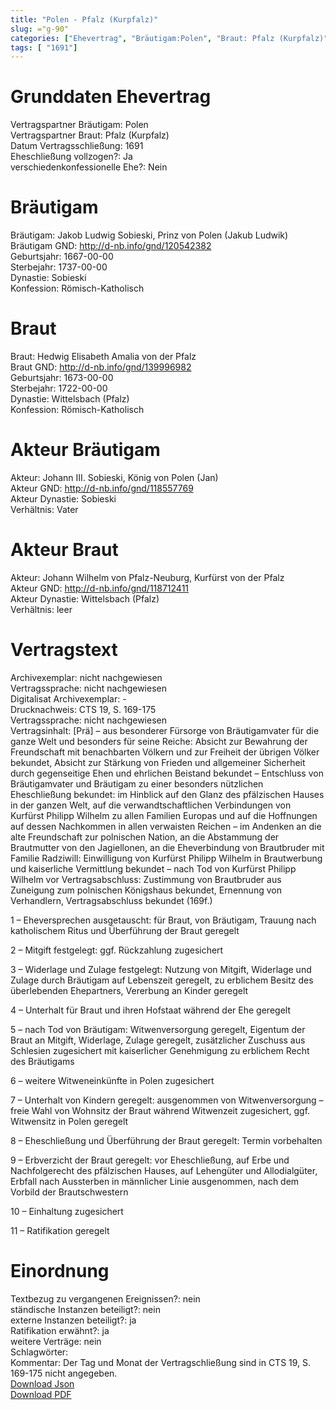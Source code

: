 ```yaml
---
title: "Polen - Pfalz (Kurpfalz)"
slug: ="g-90"
categories: ["Ehevertrag", "Bräutigam:Polen", "Braut: Pfalz (Kurpfalz)", "Eheschließung vollzogen?:Ja", "verschiedenkonfessionelle Ehe?:Nein", "Dynastie Bräutigam:Sobieski", "Akteur Bräutigam:Johann III. Sobieski, König von Polen (Jan)", "Akteur Braut:Johann Wilhelm von Pfalz-Neuburg, Kurfürst von der Pfalz", "Textbezug?:nein", "Ständisch?:nein", "Ratifikation?:ja", "Sonstiges?:nein", "Bräutigam:Polen", "Braut: Pfalz (Kurpfalz)"]
tags: [ "1691"]
---
```

<!--more-->

# Grunddaten Ehevertrag

Vertragspartner Bräutigam: Polen<br>
Vertragspartner Braut: Pfalz (Kurpfalz)<br>
Datum Vertragsschließung: 1691<br>
Eheschließung vollzogen?: Ja<br>
verschiedenkonfessionelle Ehe?: Nein<br>
# Bräutigam

Bräutigam: Jakob Ludwig Sobieski, Prinz von Polen (Jakub Ludwik)<br>
Bräutigam GND: http://d-nb.info/gnd/120542382<br>
Geburtsjahr: 1667-00-00<br>
Sterbejahr: 1737-00-00<br>
Dynastie: Sobieski<br>
Konfession: Römisch-Katholisch<br>
# Braut

Braut: Hedwig Elisabeth Amalia von der Pfalz<br>
Braut GND: http://d-nb.info/gnd/139996982<br>
Geburtsjahr: 1673-00-00<br>
Sterbejahr: 1722-00-00<br>
Dynastie: Wittelsbach (Pfalz)<br>
Konfession: Römisch-Katholisch<br>
# Akteur Bräutigam

Akteur: Johann III. Sobieski, König von Polen (Jan)<br>
Akteur GND: http://d-nb.info/gnd/118557769<br>
Akteur Dynastie: Sobieski<br>
Verhältnis: Vater<br>
# Akteur Braut

Akteur: Johann Wilhelm von Pfalz-Neuburg, Kurfürst von der Pfalz<br>
Akteur GND: http://d-nb.info/gnd/118712411<br>
Akteur Dynastie: Wittelsbach (Pfalz)<br>
Verhältnis: leer<br>
# Vertragstext

Archivexemplar: nicht nachgewiesen<br>
Vertragssprache: nicht nachgewiesen<br>
Digitalisat Archivexemplar: -<br>
Drucknachweis: CTS 19, S. 169-175<br>
Vertragssprache: nicht nachgewiesen<br>
Vertragsinhalt: [Prä] – aus besonderer Fürsorge von Bräutigamvater für die ganze Welt und besonders für seine Reiche: Absicht zur Bewahrung der Freundschaft mit benachbarten Völkern und zur Freiheit der übrigen Völker bekundet, Absicht zur Stärkung von Frieden und allgemeiner Sicherheit durch gegenseitige Ehen und ehrlichen Beistand bekundet – Entschluss von Bräutigamvater und Bräutigam zu einer besonders nützlichen Eheschließung bekundet: im Hinblick auf den Glanz des pfälzischen Hauses in der ganzen Welt, auf die verwandtschaftlichen Verbindungen von Kurfürst Philipp Wilhelm zu allen Familien Europas und auf die Hoffnungen auf dessen Nachkommen in allen verwaisten Reichen – im Andenken an die alte Freundschaft zur polnischen Nation, an die Abstammung der Brautmutter von den Jagiellonen, an die Eheverbindung von Brautbruder mit Familie Radziwill: Einwilligung von Kurfürst Philipp Wilhelm in Brautwerbung und kaiserliche Vermittlung bekundet – nach Tod von Kurfürst Philipp Wilhelm vor Vertragsabschluss: Zustimmung von Brautbruder aus Zuneigung zum polnischen Königshaus bekundet, Ernennung von Verhandlern, Vertragsabschluss bekundet (169f.)

1 – Eheversprechen ausgetauscht: für Braut, von Bräutigam, Trauung nach katholischem Ritus und Überführung der Braut geregelt

2 – Mitgift festgelegt: ggf. Rückzahlung zugesichert

3 – Widerlage und Zulage festgelegt: Nutzung von Mitgift, Widerlage und Zulage durch Bräutigam auf Lebenszeit geregelt, zu erblichem Besitz des überlebenden Ehepartners, Vererbung an Kinder geregelt

4 – Unterhalt für Braut und ihren Hofstaat während der Ehe geregelt

5 – nach Tod von Bräutigam: Witwenversorgung geregelt, Eigentum der Braut an Mitgift, Widerlage, Zulage geregelt, zusätzlicher Zuschuss aus Schlesien zugesichert mit kaiserlicher Genehmigung zu erblichem Recht des Bräutigams

6 – weitere Witweneinkünfte in Polen zugesichert

7 – Unterhalt von Kindern geregelt: ausgenommen von Witwenversorgung – freie Wahl von Wohnsitz der Braut während Witwenzeit zugesichert, ggf. Witwensitz in Polen geregelt

8 – Eheschließung und Überführung der Braut geregelt: Termin vorbehalten

9 – Erbverzicht der Braut geregelt: vor Eheschließung, auf Erbe und Nachfolgerecht des pfälzischen Hauses, auf Lehengüter und Allodialgüter, Erbfall nach Aussterben in männlicher Linie ausgenommen, nach dem Vorbild der Brautschwestern

10 – Einhaltung zugesichert

11 – Ratifikation geregelt
<br>
# Einordnung

Textbezug zu vergangenen Ereignissen?: nein<br>
ständische Instanzen beteiligt?: nein<br>
externe Instanzen beteiligt?: ja<br>
Ratifikation erwähnt?: ja<br>
weitere Verträge: nein<br>
Schlagwörter: <br>
Kommentar: Der Tag und Monat der Vertragschließung sind in CTS 19, S. 169-175 nicht angegeben.<br>
[Download Json](/vertraege/vertrag-90.json)<br>
[Download PDF](/vertraege/v4.pdf)